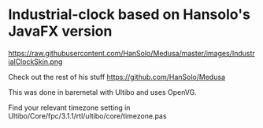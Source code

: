 # Industrial-clock based on Hansolo's JavaFX version
https://raw.githubusercontent.com/HanSolo/Medusa/master/images/IndustrialClockSkin.png

Check out the rest of his stuff
https://github.com/HanSolo/Medusa

This was done in baremetal with Ultibo and uses OpenVG.

Find your relevant timezone setting in Ultibo/Core/fpc/3.1.1/rtl/ultibo/core/timezone.pas


